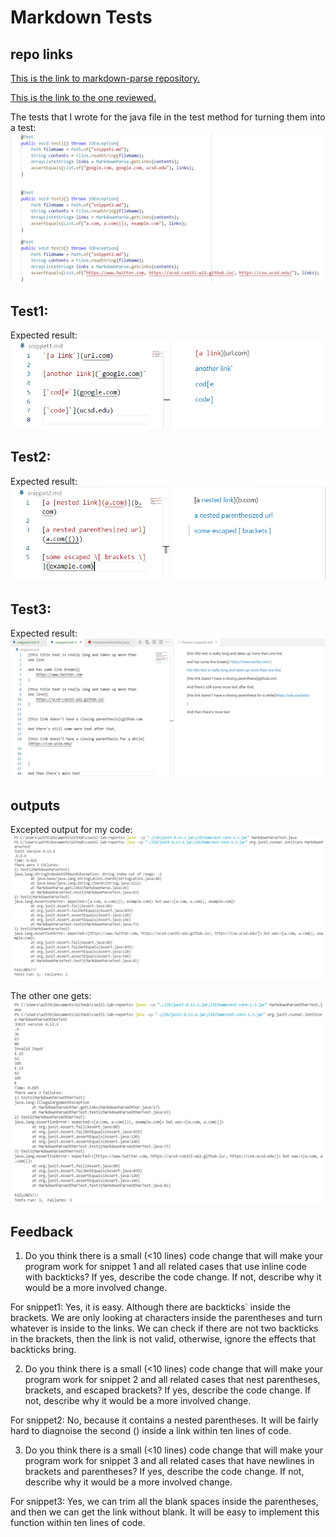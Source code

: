 # Markdown Tests

## repo links
[This is the link to markdown-parse repository.](https://github.com/yayajjiang/markdown_inperson)

[This is the link to the one reviewed.](https://github.com/5ean-github/markdown-parse)

The tests that I wrote for the java file in the test method for turning them into a test:
![Tests code](tests_code.png)


## Test1:
Expected result:
![expected result for test1 for my repo](snippet1_result.png)


## Test2:
Expected result:
![expected result for test2 for my repo](snippet2_result.png)


## Test3:
Expected result:
![expected result for test3 for my repo](snippet3_result.png)

## outputs
Excepted output for my code:
![output for mine](tests_output.png)

The other one gets:
![output for others](testother_output.png)


## Feedback
1. Do you think there is a small (<10 lines) code change that will make your program work for snippet 1 and all related cases that use inline code with backticks? If yes, describe the code change. If not, describe why it would be a more involved change.

For snippet1:
Yes, it is easy. Although there are backticks` inside the brackets. We are only looking at characters inside the parentheses and turn whatever is inside to the links. We can check if there are not two backticks in the brackets, then the link is not valid, otherwise, ignore the effects that backticks bring.

2. Do you think there is a small (<10 lines) code change that will make your program work for snippet 2 and all related cases that nest parentheses, brackets, and escaped brackets? If yes, describe the code change. If not, describe why it would be a more involved change.

For snippet2:
No, because it contains a nested parentheses. It will be fairly hard to diagnoise the second () inside a link within ten lines of code.

3. Do you think there is a small (<10 lines) code change that will make your program work for snippet 3 and all related cases that have newlines in brackets and parentheses? If yes, describe the code change. If not, describe why it would be a more involved change.

For snippet3:
Yes, we can trim all the blank spaces inside the parentheses, and then we can get the link without blank. It will be easy to implement this function within ten lines of code.

